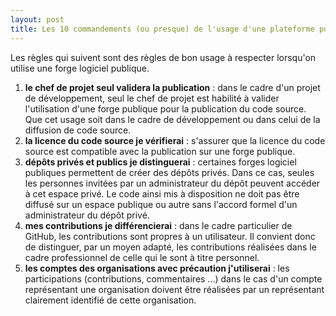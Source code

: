 ```yaml
---
layout: post
title: Les 10 commandements (ou presque) de l'usage d'une plateforme publique
---
```


Les règles qui suivent sont des règles de bon usage à respecter lorsqu'on utilise une forge logiciel publique.

1. **le chef de projet seul validera la publication** : dans le cadre d'un projet de développement, seul le chef de projet est habilité à valider l'utilisation d'une forge publique pour la publication du code source. Que cet usage soit dans le cadre de développement ou dans celui de la diffusion de code source.
2. **la licence du code source je vérifierai** : s'assurer que la licence du code source est compatible avec la publication sur une forge publique.
3. **dépôts privés et publics je distinguerai** : certaines forges logiciel publiques permettent de créer des dépôts privés. Dans ce cas, seules les personnes invitées par un administrateur du dépôt peuvent accéder à cet espace privé. Le code ainsi mis à disposition ne doit pas être diffusé sur un espace publique ou autre sans l'accord formel d'un administrateur du dépôt privé.
4. **mes contributions je différencierai** : dans le cadre particulier de GitHub, les contributions sont propres à un utilisateur. Il convient donc de distinguer, par un moyen adapté, les contributions réalisées dans le cadre professionnel de celle qui le sont à titre personnel.
5. **les comptes des organisations avec précaution j'utiliserai** : les participations (contributions, commentaires ...) dans le cas d'un compte représentant une organisation doivent être réalisées par un représentant clairement identifié de cette organisation.
